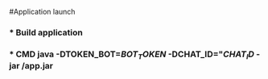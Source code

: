 #Application launch

### * Build application
### * CMD java -DTOKEN_BOT=$BOT_TOKEN$ -DCHAT_ID="$CHAT_ID$ -jar /app.jar
